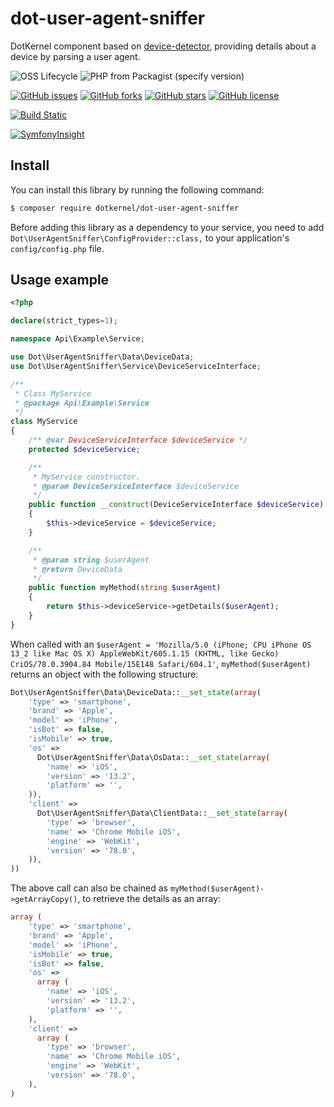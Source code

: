 # dot-user-agent-sniffer
DotKernel component based on [device-detector](https://github.com/matomo-org/device-detector), providing details about a device by parsing a user agent.

![OSS Lifecycle](https://img.shields.io/osslifecycle/dotkernel/dot-user-agent-sniffer)
![PHP from Packagist (specify version)](https://img.shields.io/packagist/php-v/dotkernel/dot-user-agent-sniffer/3.1.1)

[![GitHub issues](https://img.shields.io/github/issues/dotkernel/dot-user-agent-sniffer)](https://github.com/dotkernel/dot-user-agent-sniffer/issues)
[![GitHub forks](https://img.shields.io/github/forks/dotkernel/dot-user-agent-sniffer)](https://github.com/dotkernel/dot-user-agent-sniffer/network)
[![GitHub stars](https://img.shields.io/github/stars/dotkernel/dot-user-agent-sniffer)](https://github.com/dotkernel/dot-user-agent-sniffer/stargazers)
[![GitHub license](https://img.shields.io/github/license/dotkernel/dot-user-agent-sniffer)](https://github.com/dotkernel/dot-user-agent-sniffer/blob/3.0/LICENSE)

[![Build Static](https://github.com/dotkernel/dot-user-agent-sniffer/actions/workflows/static-analysis.yml/badge.svg?branch=3.0)](https://github.com/dotkernel/dot-user-agent-sniffer/actions/workflows/static-analysis.yml)

[![SymfonyInsight](https://insight.symfony.com/projects/2e87cb23-ba35-4bef-a576-f9cb3a989ee9/big.svg)](https://insight.symfony.com/projects/2e87cb23-ba35-4bef-a576-f9cb3a989ee9)

## Install

You can install this library by running the following command:
```bash
$ composer require dotkernel/dot-user-agent-sniffer
```

Before adding this library as a dependency to your service, you need to add `Dot\UserAgentSniffer\ConfigProvider::class,` to your application's `config/config.php` file.


## Usage example

```php
<?php

declare(strict_types=1);

namespace Api\Example\Service;

use Dot\UserAgentSniffer\Data\DeviceData;
use Dot\UserAgentSniffer\Service\DeviceServiceInterface;

/**
 * Class MyService
 * @package Api\Example\Service
 */
class MyService
{
    /** @var DeviceServiceInterface $deviceService */
    protected $deviceService;

    /**
     * MyService constructor.
     * @param DeviceServiceInterface $deviceService
     */
    public function __construct(DeviceServiceInterface $deviceService)
    {
        $this->deviceService = $deviceService;
    }

    /**
     * @param string $userAgent
     * @return DeviceData
     */
    public function myMethod(string $userAgent)
    {
        return $this->deviceService->getDetails($userAgent);
    }
}
```


When called with an `$userAgent = 'Mozilla/5.0 (iPhone; CPU iPhone OS 13_2 like Mac OS X) AppleWebKit/605.1.15 (KHTML, like Gecko) CriOS/78.0.3904.84 Mobile/15E148 Safari/604.1'`, `myMethod($userAgent)` returns an object with the following structure:

```php
Dot\UserAgentSniffer\Data\DeviceData::__set_state(array(
    'type' => 'smartphone',
    'brand' => 'Apple',
    'model' => 'iPhone',
    'isBot' => false,
    'isMobile' => true,
    'os' =>
      Dot\UserAgentSniffer\Data\OsData::__set_state(array(
        'name' => 'iOS',
        'version' => '13.2',
        'platform' => '',
    )),
    'client' =>
      Dot\UserAgentSniffer\Data\ClientData::__set_state(array(
        'type' => 'browser',
        'name' => 'Chrome Mobile iOS',
        'engine' => 'WebKit',
        'version' => '78.0',
    )),
))
```

The above call can also be chained as `myMethod($userAgent)->getArrayCopy()`, to retrieve the details as an array:

```php
array (
    'type' => 'smartphone',
    'brand' => 'Apple',
    'model' => 'iPhone',
    'isMobile' => true,
    'isBot' => false,
    'os' =>
      array (
        'name' => 'iOS',
        'version' => '13.2',
        'platform' => '',
    ),
    'client' =>
      array (
        'type' => 'browser',
        'name' => 'Chrome Mobile iOS',
        'engine' => 'WebKit',
        'version' => '78.0',
    ),
)
```
